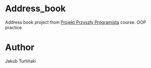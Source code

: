 # Address_book
Address book project from [Projekt Przyszły Programista](https://przyszlyprogramista.pl/) course.
OOP practice

# Author
Jakub Turliński
